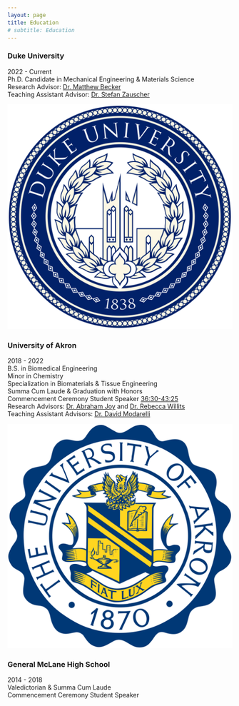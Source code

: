 ```yaml
---
layout: page
title: Education
# subtitle: Education
---
```



### Duke University
2022 - Current  
Ph.D. Candidate in Mechanical Engineering & Materials Science  
Research Advisor: [Dr. Matthew Becker](https://mems.duke.edu/people/matthew-becker/)  
Teaching Assistant Advisor: [Dr. Stefan Zauscher](https://mems.duke.edu/people/stefan-zauscher/)  

![Duke University logo](/Duke.png)


### University of Akron
2018 - 2022  
B.S. in Biomedical Engineering  
Minor in Chemistry  
Specialization in Biomaterials & Tissue Engineering  
Summa Cum Laude & Graduation with Honors  
Commencement Ceremony Student Speaker [36:30-43:25](https://www.youtube.com/live/VLKsolwwitM)  
Research Advisors: [Dr. Abraham Joy](https://coe.northeastern.edu/people/joy-abraham/) and [Dr. Rebecca Willits](https://coe.northeastern.edu/people/willits-rebecca/)  
Teaching Assistant Advisors: [Dr. David Modarelli](https://www.uakron.edu/chemistry/faculty-staff/modarelli.dot)  

![University of Akron Logo](/Akron.png)


### General McLane High School  
2014 - 2018  
Valedictorian & Summa Cum Laude  
Commencement Ceremony Student Speaker

